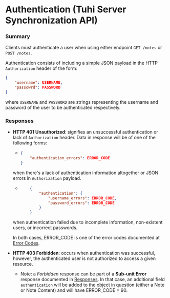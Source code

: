 # Authentication (Tuhi Server Synchronization API) #

### Summary
Clients must authenticate a user when using either endpoint `GET /notes` or `POST /notes`. 

Authentication consists of including a simple JSON payload in the HTTP `Authorization` header of the form:

```json
{
	"username": USERNAME,
    "passowrd": PASSWORD
}
```

where `USERNAME` and `PASSWORD` are strings representing the username and password of the user to be authenticated respectively.

### Responses
* **HTTP 401 Unauthorized**: signifies an unsuccessful authentication or lack of `Authorization` header. Data in response will be of one of the following forms:
	*	```json
        {
            "authentication_errors": ERROR_CODE
        }
        ```
    when there's a lack of authentication information altogether or JSON errors in `Authorization` payload.
    *	```json
    		{
                "authentication": {
                    "username_errors": ERROR_CODE,
                    "password_errors": ERROR_CODE
                }
            }
     	```
     when authentication failed due to incomplete information, non-existent users, or incorrect passwords.

    In both cases, ERROR_CODE is one of the error codes documented  at [Error Codes](https://github.com/icasdri/tuhi/blob/master/error_codes.md).

* **HTTP 403 Forbidden**: occurs when authentication was successful, however, the authenticated user is not authorized to access a given resource.
	* Note: a *Forbidden* response can be part of a **Sub-unit Error** response documented in [Responses](https://github.com/icasdri/tuhi/blob/master/responses.md). In that case, an additional field `authentication` will be added to the object in question (either a Note or Note Content) and will have ERROR_CODE = 90.

